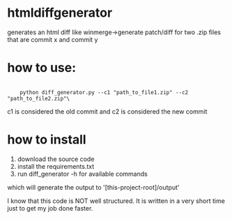 # htmldiffgenerator

generates an html diff like winmerge->generate patch/diff for two .zip files that are commit x and commit y

<h1>
    how to use:
</h1>

<code>
    python diff_generator.py --c1 "path_to_file1.zip" --c2 "path_to_file2.zip"\
</code>

c1 is considered the old commit and c2 is considered the new commit

<h1>
    how to install
</h1>

<ol>
        <li>
            download the source code
        </li>
        <li>
            install the requirements.txt
        </li>
        <li>
            run diff_generator -h for available commands
        </li>
</ol>
which will generate the output to '[this-project-root]/output'

I know that this code is NOT well structured. It is written in a very short time just to get my job done faster.